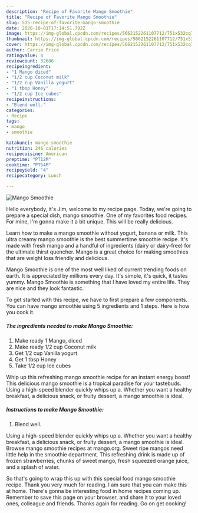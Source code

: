 ```yaml
---
description: "Recipe of Favorite Mango Smoothie"
title: "Recipe of Favorite Mango Smoothie"
slug: 515-recipe-of-favorite-mango-smoothie
date: 2020-10-01T17:14:51.792Z
image: https://img-global.cpcdn.com/recipes/5662152261107712/751x532cq70/mango-smoothie-recipe-main-photo.jpg
thumbnail: https://img-global.cpcdn.com/recipes/5662152261107712/751x532cq70/mango-smoothie-recipe-main-photo.jpg
cover: https://img-global.cpcdn.com/recipes/5662152261107712/751x532cq70/mango-smoothie-recipe-main-photo.jpg
author: Carrie Price
ratingvalue: 4
reviewcount: 32686
recipeingredient:
- "1 Mango diced"
- "1/2 cup Coconut milk"
- "1/2 cup Vanilla yogurt"
- "1 tbsp Honey"
- "1/2 cup Ice cubes"
recipeinstructions:
- "Blend well."
categories:
- Recipe
tags:
- mango
- smoothie

katakunci: mango smoothie 
nutrition: 246 calories
recipecuisine: American
preptime: "PT12M"
cooktime: "PT54M"
recipeyield: "4"
recipecategory: Lunch

---
```



![Mango Smoothie](https://img-global.cpcdn.com/recipes/5662152261107712/751x532cq70/mango-smoothie-recipe-main-photo.jpg)

Hello everybody, it's Jim, welcome to my recipe page. Today, we're going to prepare a special dish, mango smoothie. One of my favorites food recipes. For mine, I'm gonna make it a bit unique. This will be really delicious.

Learn how to make a mango smoothie without yogurt, banana or milk. This ultra creamy mango smoothie is the best summertime smoothie recipe. It&#39;s made with fresh mango and a handful of ingredients (dairy or dairy-free) for the ultimate thirst quencher. Mango is a great choice for making smoothies that are weight loss friendly and delicious.

Mango Smoothie is one of the most well liked of current trending foods on earth. It is appreciated by millions every day. It's simple, it's quick, it tastes yummy. Mango Smoothie is something that I have loved my entire life. They are nice and they look fantastic.


To get started with this recipe, we have to first prepare a few components. You can have mango smoothie using 5 ingredients and 1 steps. Here is how you cook it.

<!--inarticleads1-->

##### The ingredients needed to make Mango Smoothie:

1. Make ready 1 Mango, diced
1. Make ready 1/2 cup Coconut milk
1. Get 1/2 cup Vanilla yogurt
1. Get 1 tbsp Honey
1. Take 1/2 cup Ice cubes


Whip up this refreshing mango smoothie recipe for an instant energy boost! This delicious mango smoothie is a tropical paradise for your tastebuds. Using a high-speed blender quickly whips up a. Whether you want a healthy breakfast, a delicious snack, or fruity dessert, a mango smoothie is ideal. 

<!--inarticleads2-->

##### Instructions to make Mango Smoothie:

1. Blend well.


Using a high-speed blender quickly whips up a. Whether you want a healthy breakfast, a delicious snack, or fruity dessert, a mango smoothie is ideal. Browse mango smoothie recipes at mango.org. Sweet ripe mangos need little help in the smoothie department. This refreshing drink is made up of frozen strawberries, chunks of sweet mango, fresh squeezed orange juice, and a splash of water. 

So that's going to wrap this up with this special food mango smoothie recipe. Thank you very much for reading. I am sure that you can make this at home. There's gonna be interesting food in home recipes coming up. Remember to save this page on your browser, and share it to your loved ones, colleague and friends. Thanks again for reading. Go on get cooking!
